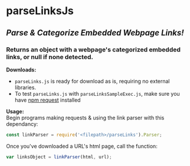 # parseLinksJs
## _Parse &amp; Categorize Embedded Webpage Links!_</br>
### Returns an object with a webpage's categorized embedded links, or null if none detected.

__Downloads:__
* `parseLinks.js` is ready for download as is, requiring no external libraries.
* To test `parseLinks.js` with `parseLinksSampleExec.js`, make sure you have [npm request](https://www.npmjs.com/package/request) installed

__Usage:__</br>
Begin programs making requests & using the link parser with this dependancy:
```javascript
const linkParser = require('<filepath>/parseLinks').Parser;
```
Once you've downloaded a URL's html page, call the function:
```javascript
var linksObject = linkParser(html, url);
```
